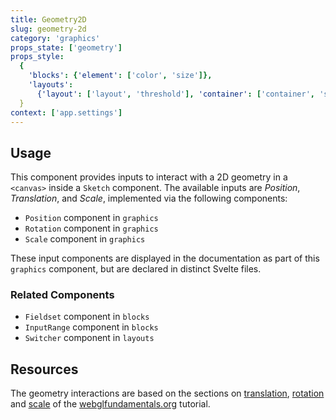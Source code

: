 ```yaml
---
title: Geometry2D
slug: geometry-2d
category: 'graphics'
props_state: ['geometry']
props_style:
  {
    'blocks': {'element': ['color', 'size']},
    'layouts':
      {'layout': ['layout', 'threshold'], 'container': ['container', 'size']},
  }
context: ['app.settings']
---
```


## Usage

This component provides inputs to interact with a 2D geometry in a `<canvas>` inside a `Sketch` component.
The available inputs are _Position_, _Translation_, and _Scale_, implemented via the following components:

- `Position` component in `graphics`
- `Rotation` component in `graphics`
- `Scale` component in `graphics`

These input components are displayed in the documentation as part of this `graphics` component, but are declared in distinct Svelte files.

### Related Components

- `Fieldset` component in `blocks`
- `InputRange` component in `blocks`
- `Switcher` component in `layouts`

## Resources

The geometry interactions are based on the sections
on [translation](https://webglfundamentals.org/webgl/lessons/webgl-2d-translation.html), [rotation](https://webglfundamentals.org/webgl/lessons/webgl-2d-rotation.html) and [scale](https://webglfundamentals.org/webgl/lessons/webgl-2d-scale.html) of the [webglfundamentals.org](https://webglfundamentals.org/) tutorial.
